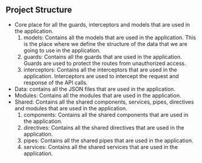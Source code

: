 ## Project Structure
- Core place for all the guards, interceptors and models that are used in the application.
  1. models: Contains all the models that are used in the application. This is the place where we define the structure of the data that we are going to use in the application.
  2. guards: Contains all the guards that are used in the application. Guards are used to protect the routes from unauthorized access.
  3. interceptors: Contains all the interceptors that are used in the application. Interceptors are used to intercept the request and response of the API calls.
- Data: contains all the JSON files that are used in the application.
- Modules: Contains all the modules that are used in the application.
- Shared: Contains all the shared components, services, pipes, directives and modules that are used in the application.
  1. components: Contains all the shared components that are used in the application.
  2. directives: Contains all the shared directives that are used in the application.
  3. pipes: Contains all the shared pipes that are used in the application.
  4. services: Contains all the shared services that are used in the application.
